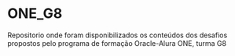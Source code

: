 # ONE_G8
Repositorio onde foram disponibilizados os conteúdos dos desafios propostos pelo programa de formação Oracle-Alura ONE, turma G8
